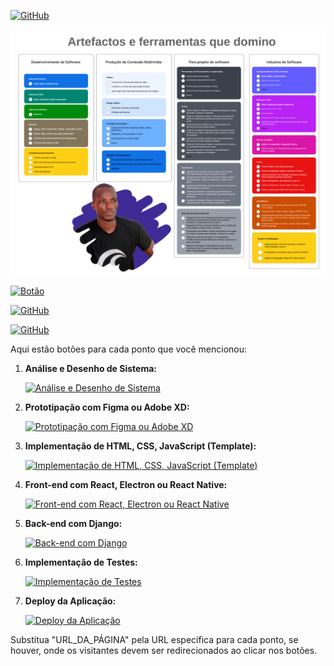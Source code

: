 [![GitHub](https://img.shields.io/badge/Back_to_Perfil-181717?style=for-the-badge&logo=github)](https://github.com/Catson28)


![](img/_Fluxograma.jpeg)



[![Botão](https://img.shields.io/badge/Texto_do_Bot%C3%A3o-Cor_do_Bot%C3%A3o?style=for-the-badge)](URL_DA_PÁGINA)

[![GitHub](https://img.shields.io/badge/Ver_no_GitHub-181717?style=for-the-badge&logo=github)](https://github.com/seu-usuario/seu-projeto)

[![GitHub](https://img.shields.io/badge/Ver_no_GitHub-181717?style=for-the-badge&logo=github)](https://github.com/seu-usuario/seu-projeto)



Aqui estão botões para cada ponto que você mencionou:

1. **Análise e Desenho de Sistema:**

   [![Análise e Desenho de Sistema](https://img.shields.io/badge/Análise_e_Desenho_de_Sistema-181717?style=for-the-badge)](URL_DA_PÁGINA)

2. **Prototipação com Figma ou Adobe XD:**

   [![Prototipação com Figma ou Adobe XD](https://img.shields.io/badge/Prototipação_com_Figma_ou_Adobe_XD-181717?style=for-the-badge)](URL_DA_PÁGINA)

3. **Implementação de HTML, CSS, JavaScript (Template):**

   [![Implementação de HTML, CSS, JavaScript (Template)](https://img.shields.io/badge/Implementação_de_HTML_CSS_JavaScript_(Template)-181717?style=for-the-badge)](URL_DA_PÁGINA)

4. **Front-end com React, Electron ou React Native:**

   [![Front-end com React, Electron ou React Native](https://img.shields.io/badge/Front_end_com_React_Electron_ou_React_Native-181717?style=for-the-badge)](URL_DA_PÁGINA)

5. **Back-end com Django:**

   [![Back-end com Django](https://img.shields.io/badge/Back_end_com_Django-181717?style=for-the-badge)](URL_DA_PÁGINA)

6. **Implementação de Testes:**

   [![Implementação de Testes](https://img.shields.io/badge/Implementação_de_Testes-181717?style=for-the-badge)](URL_DA_PÁGINA)

7. **Deploy da Aplicação:**

   [![Deploy da Aplicação](https://img.shields.io/badge/Deploy_da_Aplicação-181717?style=for-the-badge)](URL_DA_PÁGINA)

Substitua "URL_DA_PÁGINA" pela URL específica para cada ponto, se houver, onde os visitantes devem ser redirecionados ao clicar nos botões.